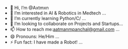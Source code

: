 - 👋 Hi, I’m @Axtmxn
- 👀 I’m interested in AI & Robotics in Medtech ...
- 🌱 I’m currently learning Python/C/ ...
- 💞️ I’m looking to collaborate on Projects and Startups...
- 📫 How to reach me:aatmanmpanchal@gmail.com ...
- 😄 Pronouns: He/Him ...
- ⚡ Fun fact: I have made a Robot! ...

<!---
Axtmxn/Axtmxn is a ✨ special ✨ repository because its `README.md` (this file) appears on your GitHub profile.
You can click the Preview link to take a look at your changes.
--->
